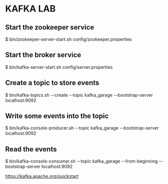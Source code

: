 # KAFKA LAB

## Start the zookeeper service
$ bin/zookeeper-server-start.sh config/zookeeper.properties

## Start the broker service
$ bin/kafka-server-start.sh config/server.properties

## Create a topic to store events
$ bin/kafka-topics.sh --create --topic kafka_garage --bootstrap-server localhost:9092

## Write some events into the topic
$ bin/kafka-console-producer.sh --topic kafka_garage --bootstrap-server localhost:9092

## Read the events
$ bin/kafka-console-consumer.sh --topic kafka_garage --from-beginning --bootstrap-server localhost:9092

https://kafka.apache.org/quickstart

